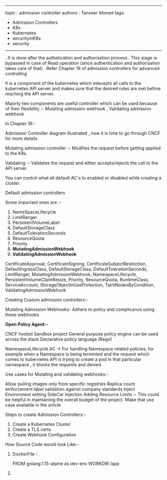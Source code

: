 
---
topic : admission controller
authors : Tanveer Ahmed
tags:
- Admission Controllers
- K8s
- Kubernetes
- securityinK8s
- security
---





. It is done after the authetication and authorisation process
. This stage is bypassed in case of Read operation (since authentication and authorisation takes care of that)
. Refer Chapter 16 of admission controllers for advanced controlling


It is a component of the kubernetes which intecepts all calls to the kubernetes API server and makes sure that the desired rules are met before reaching the API server.

Majorly two components are useful controller which can be used because of their flexibility :- Mutating admission webhook , Validating admission webhook


In Chapter 16:-


Admission Controller diagram illustrated , now it is time to go through CNCF for more details.

Mutating admission controller :- Modifies the request before getting applied to the K8s.

Validating :- Validates the request and either accepts/rejects the call to the API server.

You can control what all default AC's to enabled or disabled while creating a cluster.


Default admission controllers

Some important ones are :-
1. NameSpaceLifecycle
2. LimitRanger
3. PersistentVolumeLabel
4. DefaultStorageClass
5. DefaultTolerationSeconds
6. ResourceQuota
7. Priority
8. **MutatingAdmissionWebhook**
9. **ValidatingAdmissionWebhook**




CertificateApproval, CertificateSigning, CertificateSubjectRestriction, DefaultIngressClass, DefaultStorageClass, DefaultTolerationSeconds, LimitRanger, MutatingAdmissionWebhook, NamespaceLifecycle, PersistentVolumeClaimResize, Priority, ResourceQuota, RuntimeClass, ServiceAccount, StorageObjectInUseProtection, TaintNodesByCondition, ValidatingAdmissionWebhook


Creating Custom admission controllers:-




Mutating Admission Webhooks- Adhere to policy and complicance using these webhooks


**Open Policy Agent:-**

CNCF hosted Sandbox project
General purpose policy engine
can be used across the stack
Declarative policy language (Rego)


NamespaceLifecycle AC -> For handling Namespace related policies, for example when a Namespace is being terminted and the request which comes to kubernetes API is trying to create a pod in that particular namespace , it blocks the requests and denied.
 
 
 
 Use cases for Mutating and validating webhooks:-
 
 Allow pulling images only from specific registries
 Replica count emforcement
 label validation against company standards
 Inject Environment setting
 SideCar Injection
 Adding Resource Limits :- This could be helpful in maintaining the overall budget of the project. Make that use case available in the article
 
 
 Steps to create Admission Controllers:-
 
 1. Create a Kubernetes Cluster
 2. Create a TLS certs.
 3. Create Webhook Configuration


How Source Code would look Like:-
 
 1. DockerFile - 
    
	FROM golang:1.15-alpine as dev-env
	WORKDIR /app
	
2. 




 
 
 
 









